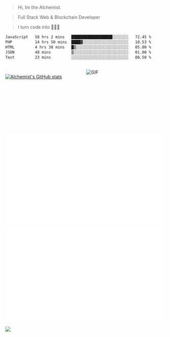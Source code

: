> Hi, Im the Alchemist.

> Full Stack Web & Blockchain Developer

> I turn code into 💎💎💎

<!--START_SECTION:waka-->
```text
JavaScript   58 hrs 2 mins   ██████████████████░░░░░░░   72.45 % 
PHP          14 hrs 50 mins  ████▓░░░░░░░░░░░░░░░░░░░░   18.53 % 
HTML         4 hrs 38 mins   █▒░░░░░░░░░░░░░░░░░░░░░░░   05.80 % 
JSON         48 mins         ▒░░░░░░░░░░░░░░░░░░░░░░░░   01.00 % 
Text         23 mins         ░░░░░░░░░░░░░░░░░░░░░░░░░   00.50 % 
```
<!--END_SECTION:waka-->


<br />

<img align="right" alt="GIF" src="https://user-images.githubusercontent.com/5355808/139111924-210cc6fa-9fb1-4dac-929d-6324a5836a92.gif" width="250" height="200" />

[![Alchemist's GitHub stats](https://github-readme-stats.vercel.app/api?username=DrMaxis&show_icons=true&theme=outrun&count_private=true)](#)

![](https://raw.githubusercontent.com/DrMaxis/github-stats-transparent/output/generated/overview.svg)
![](https://raw.githubusercontent.com/DrMaxis/github-stats-transparent/output/generated/languages.svg)

 
<a href="https://count.getloli.com/"><img src="https://count.getloli.com/get/@:maxis-the-alchemist?theme=rule34"></a>
<!-- https://count.getloli.com/get/@alchemist?theme=rule34 -->
<br>


